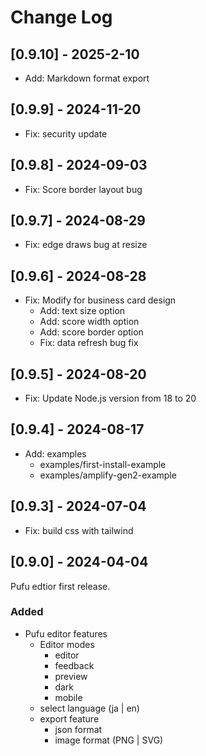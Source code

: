 # Change Log

## [0.9.10] - 2025-2-10

- Add: Markdown format export

## [0.9.9] - 2024-11-20

- Fix: security update

## [0.9.8] - 2024-09-03

- Fix: Score border layout bug

## [0.9.7] - 2024-08-29

- Fix: edge draws bug at resize

## [0.9.6] - 2024-08-28

- Fix: Modify for business card design
  - Add: text size option
  - Add: score width option
  - Add: score border option
  - Fix: data refresh bug fix

## [0.9.5] - 2024-08-20

- Fix: Update Node.js version from 18 to 20

## [0.9.4] - 2024-08-17

- Add: examples
  - examples/first-install-example
  - examples/amplify-gen2-example

## [0.9.3] - 2024-07-04

- Fix: build css with tailwind

## [0.9.0] - 2024-04-04

Pufu edtior first release.

### Added

- Pufu editor features
  - Editor modes
    - editor
    - feedback
    - preview
    - dark
    - mobile
  - select language (ja | en)
  - export feature
    - json format
    - image format (PNG | SVG)
